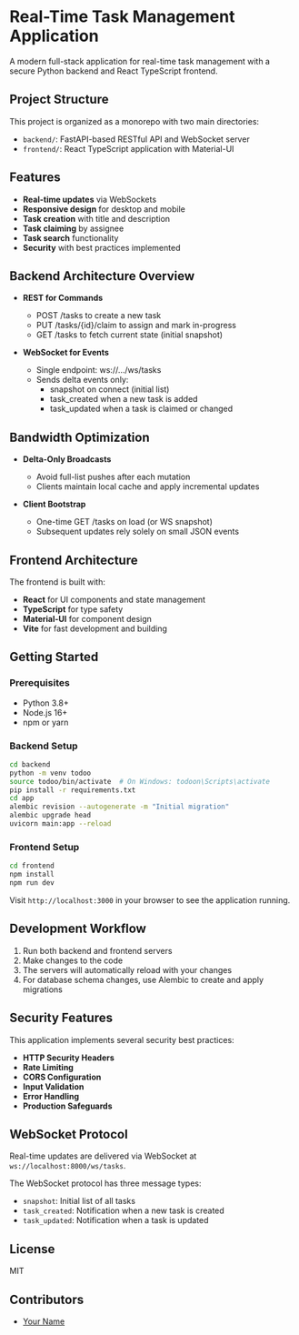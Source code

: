 # Real-Time Task Management Application

A modern full-stack application for real-time task management with a secure Python backend and React TypeScript frontend.

## Project Structure

This project is organized as a monorepo with two main directories:

- `backend/`: FastAPI-based RESTful API and WebSocket server
- `frontend/`: React TypeScript application with Material-UI

## Features

- **Real-time updates** via WebSockets
- **Responsive design** for desktop and mobile
- **Task creation** with title and description
- **Task claiming** by assignee
- **Task search** functionality
- **Security** with best practices implemented

## Backend Architecture Overview

- **REST for Commands**  
  - POST /tasks to create a new task  
  - PUT /tasks/{id}/claim to assign and mark in-progress  
  - GET /tasks to fetch current state (initial snapshot)

- **WebSocket for Events**  
  - Single endpoint: ws://…/ws/tasks  
  - Sends delta events only:  
    - snapshot on connect (initial list)  
    - task_created when a new task is added  
    - task_updated when a task is claimed or changed

## Bandwidth Optimization

- **Delta-Only Broadcasts**  
  - Avoid full-list pushes after each mutation  
  - Clients maintain local cache and apply incremental updates

- **Client Bootstrap**  
  - One-time GET /tasks on load (or WS snapshot)  
  - Subsequent updates rely solely on small JSON events

## Frontend Architecture

The frontend is built with:

- **React** for UI components and state management
- **TypeScript** for type safety
- **Material-UI** for component design
- **Vite** for fast development and building

## Getting Started

### Prerequisites

- Python 3.8+
- Node.js 16+
- npm or yarn

### Backend Setup

```bash
cd backend
python -m venv todoo
source todoo/bin/activate  # On Windows: todoon\Scripts\activate
pip install -r requirements.txt
cd app
alembic revision --autogenerate -m "Initial migration"
alembic upgrade head
uvicorn main:app --reload
```

### Frontend Setup

```bash
cd frontend
npm install
npm run dev
```

Visit `http://localhost:3000` in your browser to see the application running.

## Development Workflow

1. Run both backend and frontend servers
2. Make changes to the code
3. The servers will automatically reload with your changes
4. For database schema changes, use Alembic to create and apply migrations

## Security Features

This application implements several security best practices:

- **HTTP Security Headers**
- **Rate Limiting**
- **CORS Configuration**
- **Input Validation**
- **Error Handling**
- **Production Safeguards**


## WebSocket Protocol

Real-time updates are delivered via WebSocket at `ws://localhost:8000/ws/tasks`.

The WebSocket protocol has three message types:
- `snapshot`: Initial list of all tasks
- `task_created`: Notification when a new task is created
- `task_updated`: Notification when a task is updated

## License

MIT

## Contributors

- [Your Name](https://github.com/zvpk)

